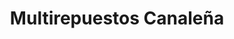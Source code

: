 ---
title: "Multirepuestos Canaleña"
url: /villa-canales/multirepuestos-canalena/
shop: Autoteile
---